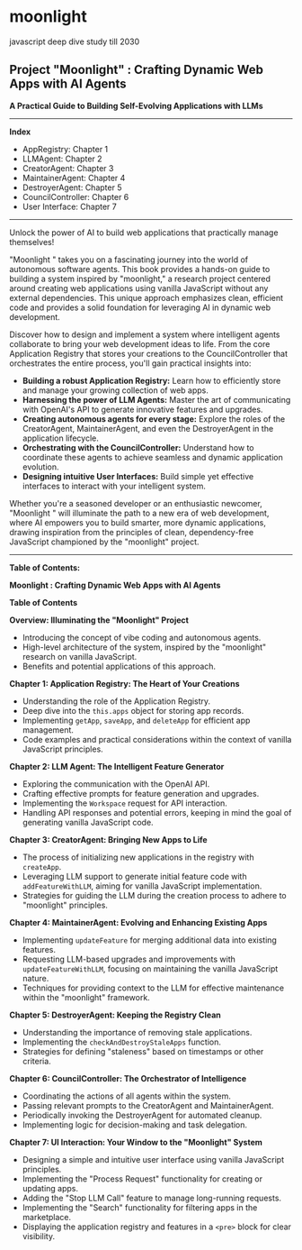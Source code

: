 # moonlight
javascript deep dive study till 2030

## Project "Moonlight" : Crafting Dynamic Web Apps with AI Agents
**A Practical Guide to Building Self-Evolving Applications with LLMs**

---
**Index**

* AppRegistry: Chapter 1
* LLMAgent: Chapter 2
* CreatorAgent: Chapter 3
* MaintainerAgent: Chapter 4
* DestroyerAgent: Chapter 5
* CouncilController: Chapter 6
* User Interface: Chapter 7

---
Unlock the power of AI to build web applications that practically manage themselves!

"Moonlight " takes you on a fascinating journey into the world of autonomous software agents. This book provides a hands-on guide to building a system inspired by "moonlight," a research project centered around creating web applications using vanilla JavaScript without any external dependencies. This unique approach emphasizes clean, efficient code and provides a solid foundation for leveraging AI in dynamic web development.

Discover how to design and implement a system where intelligent agents collaborate to bring your web development ideas to life. From the core Application Registry that stores your creations to the CouncilController that orchestrates the entire process, you'll gain practical insights into:

* **Building a robust Application Registry:** Learn how to efficiently store and manage your growing collection of web apps.
* **Harnessing the power of LLM Agents:** Master the art of communicating with OpenAI's API to generate innovative features and upgrades.
* **Creating autonomous agents for every stage:** Explore the roles of the CreatorAgent, MaintainerAgent, and even the DestroyerAgent in the application lifecycle.
* **Orchestrating with the CouncilController:** Understand how to coordinate these agents to achieve seamless and dynamic application evolution.
* **Designing intuitive User Interfaces:** Build simple yet effective interfaces to interact with your intelligent system.

Whether you're a seasoned developer or an enthusiastic newcomer, "Moonlight " will illuminate the path to a new era of web development, where AI empowers you to build smarter, more dynamic applications, drawing inspiration from the principles of clean, dependency-free JavaScript championed by the "moonlight" project.

---

**Table of Contents:**

**Moonlight : Crafting Dynamic Web Apps with AI Agents**

**Table of Contents**

**Overview: Illuminating the "Moonlight" Project**
* Introducing the concept of vibe coding and autonomous agents.
* High-level architecture of the system, inspired by the "moonlight" research on vanilla JavaScript.
* Benefits and potential applications of this approach.

**Chapter 1: Application Registry: The Heart of Your Creations**
* Understanding the role of the Application Registry.
* Deep dive into the `this.apps` object for storing app records.
* Implementing `getApp`, `saveApp`, and `deleteApp` for efficient app management.
* Code examples and practical considerations within the context of vanilla JavaScript principles.

**Chapter 2: LLM Agent: The Intelligent Feature Generator**
* Exploring the communication with the OpenAI API.
* Crafting effective prompts for feature generation and upgrades.
* Implementing the `Workspace` request for API interaction.
* Handling API responses and potential errors, keeping in mind the goal of generating vanilla JavaScript code.

**Chapter 3: CreatorAgent: Bringing New Apps to Life**
* The process of initializing new applications in the registry with `createApp`.
* Leveraging LLM support to generate initial feature code with `addFeatureWithLLM`, aiming for vanilla JavaScript implementation.
* Strategies for guiding the LLM during the creation process to adhere to "moonlight" principles.

**Chapter 4: MaintainerAgent: Evolving and Enhancing Existing Apps**
* Implementing `updateFeature` for merging additional data into existing features.
* Requesting LLM-based upgrades and improvements with `updateFeatureWithLLM`, focusing on maintaining the vanilla JavaScript nature.
* Techniques for providing context to the LLM for effective maintenance within the "moonlight" framework.

**Chapter 5: DestroyerAgent: Keeping the Registry Clean**
* Understanding the importance of removing stale applications.
* Implementing the `checkAndDestroyStaleApps` function.
* Strategies for defining "staleness" based on timestamps or other criteria.

**Chapter 6: CouncilController: The Orchestrator of Intelligence**
* Coordinating the actions of all agents within the system.
* Passing relevant prompts to the CreatorAgent and MaintainerAgent.
* Periodically invoking the DestroyerAgent for automated cleanup.
* Implementing logic for decision-making and task delegation.

**Chapter 7: UI Interaction: Your Window to the "Moonlight" System**
* Designing a simple and intuitive user interface using vanilla JavaScript principles.
* Implementing the "Process Request" functionality for creating or updating apps.
* Adding the "Stop LLM Call" feature to manage long-running requests.
* Implementing the "Search" functionality for filtering apps in the marketplace.
* Displaying the application registry and features in a `<pre>` block for clear visibility.

